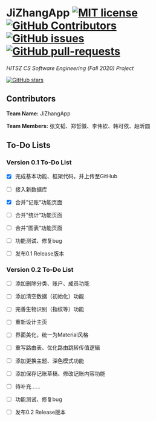 # JiZhangApp [![MIT license](https://img.shields.io/github/license/STaoZWT/JiZhangApp?style=plastic)](https://github.com/STaoZWT/JiZhangApp/blob/master/LICENSE)    [![GitHub Contributors](https://img.shields.io/github/contributors/STaoZWT/JiZhangApp?style=plastic)](https://github.com/STaoZWT/JiZhangApp/graphs/contributors)    [![GitHub issues](https://img.shields.io/github/issues/STaoZWT/JiZhangApp?style=plastic)](https://GitHub.com/STaoZWT/JiZhangApp/issues/)    [![GitHub pull-requests](https://img.shields.io/github/issues-pr/STaoZWT/JiZhangApp?style=plastic)](https://GitHub.com/STaoZWT/JiZhangApp/pull/)

*HITSZ CS Software Engineering (Fall 2020) Project*

[![GitHub stars](https://img.shields.io/github/stars/STaoZWT/JiZhangApp?style=social)](https://github.com/STaoZWT/JiZhangApp/stargazers)

## Contributors

**Team Name:** JiZhangApp 

**Team Members:** 张文韬、郑哲徽、李伟钦、韩可依、赵昕圆

## To-Do Lists

### Version 0.1 To-Do List

- [x] 完成基本功能、框架代码，并上传至GitHub

- [ ] 接入新数据库

- [x] 合并”记账“功能页面

- [ ] 合并”统计“功能页面

- [ ] 合并”图表“功能页面

- [ ] 功能测试、修复bug

- [ ] 发布0.1 Release版本

### Version 0.2 To-Do List

- [ ] 添加删除分类、账户、成员功能

- [ ] 添加清空数据（初始化）功能

- [ ] 完善生物识别（指纹等）功能

- [ ] 重新设计主页

- [ ] 界面美化，统一为Material风格

- [ ] 重写路由表、优化路由跳转传值逻辑

- [ ] 添加更换主题、深色模式功能

- [ ] 添加保存记账草稿、修改记账内容功能

- [ ] 待补充......

- [ ] 功能测试、修复bug

- [ ] 发布0.2 Release版本

  
